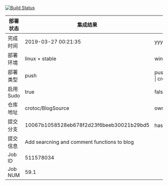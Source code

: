 [![Build Status](https://travis-ci.org/crotoc/BlogSource.svg?branch=master)](https://travis-ci.org/crotoc/BlogSource)

部署状态 | 集成结果 | 参考值
---|---|---
完成时间 | 2019-03-27 00:21:35 | yyyy-mm-dd hh:mm:ss
部署环境 | linux + stable | window \| linux + stable
部署类型 | push | push \| pull_request \| api \| cron
启用Sudo | true | false \| true
仓库地址 | crotoc/BlogSource | owner_name/repo_name
提交分支 | 10067b1058528eb678f2d23f6beeb30021b29bd5 | hash 16位
提交信息 | Add searcning and comment functions to blog |
Job ID   | 511578034 |
Job NUM  | 59.1 |
